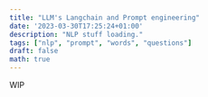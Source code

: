 ```yaml
---
title: "LLM's Langchain and Prompt engineering"
date: '2023-03-30T17:25:24+01:00'
description: "NLP stuff loading."
tags: ["nlp", "prompt", "words", "questions"]
draft: false
math: true
---
```

WIP